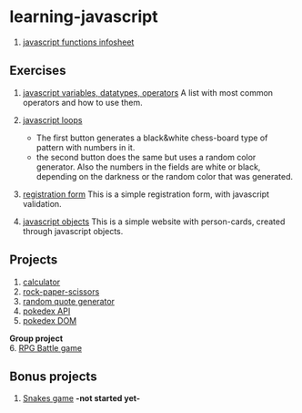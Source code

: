 # learning-javascript

1. [javascript functions infosheet](https://craew.github.io/learning-javascript/js-functions-infosheet/)

## Exercises

1. [javascript variables, datatypes, operators](https://craew.github.io/learning-javascript/exercises/js-var-datatypes-operators/)
    A list with most common operators and how to use them.

2. [javascript loops](https://craew.github.io/learning-javascript/exercises/js-loops/)
    * The first button generates a black&white chess-board type of pattern with numbers in it.
    * the second button does the same but uses a random color generator. Also the numbers in the fields are white or black, depending on the darkness or the random color that was generated.
    
3. [registration form](https://craew.github.io/learning-javascript/exercises/js-registration-form/) 
    This is a simple registration form, with javascript validation.
    
4. [javascript objects](https://craew.github.io/learning-javascript/exercises/js-objects/)
    This is a simple website with person-cards, created through javascript objects.
    
## Projects

1. [calculator](https://craew.github.io/learning-javascript/projects/js-calculator/)
2. [rock-paper-scissors](https://craew.github.io/learning-javascript/projects/rock-paper-scissors/)
3. [random quote generator](https://craew.github.io/learning-javascript/projects/Random-Quote-Generator/)
4. [pokedex API](https://craew.github.io/learning-javascript/projects/js-pokedex-API/)
5. [pokedex DOM](https://craew.github.io/learning-javascript/projects/js-pokedex-DOM/)

**Group project** <br>
6. [RPG Battle game](https://craew.github.io/learning-javascript/projects/rpg-battle-game/)


## Bonus projects

1. [Snakes game](https://craew.github.io/learning-javascript/BONUS-snakes/) **-not started yet-**
